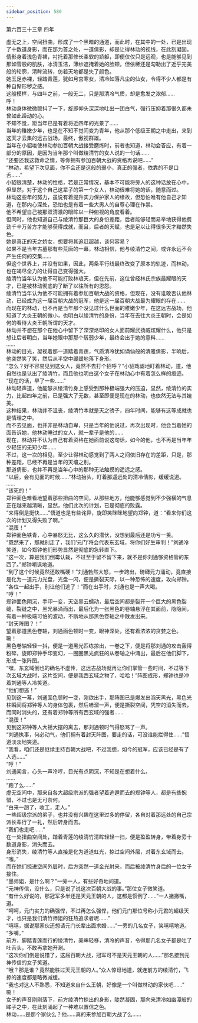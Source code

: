 ```yaml
---
sidebar_position: 580
---
```

 第六百三十三章 四年


虚无之上，空间扭曲，形成了一个黑暗的通道，而此时，在其中的一处，已是出现了十数道身影，而在那为首之处，一道倩影，却是让得林动的视线，在此刻凝固。  
倩影身着浅色青裙，衬托着那修长柔软的娇躯，即便仅仅只是远观，也是能够见到那如雪般的肌肤，冰清玉洁，薄纱遮掩着她的脸颊，但依稀还是勾勒出了近乎完美般的轮廓，清眸流转，仿若天地都是失了颜色。  
她玉足赤裸，轻踏青莲，犹如月宫寒女，清冷如落凡尘的仙女，令得不少人都是有种自惭形秽之感。  
这般模样，与四年之前，一般无二，只是那清冷气质，却是愈发之浓郁……  
呼！  
林动身体微微颤抖了一下，旋即仰头深深地吐出一团白气，强行压抑着那很久都未曾如此躁动的心。  
不知不觉，距当年已是有着将近四年的光景了……  
当年的稚嫩少年，也是在不知不觉间变为青年，他从那个低级王朝之中走出，来到这天才云集的远古战场，最终，傲视群雄。  
当年在小貂唆使林动参加百朝大战接受磨炼时，前者也知道，林动会答应，有着一部分的原因，是因为当年那个叫做绫清竹的女人说的一句话……  
“还要还我这救命之情，等你拥有参加百朝大战的资格再说吧……”  
“林动，希望下次见面，你不会还是这般的弱小，真正的强者，依靠的不是口舌……”  
小貂很清楚，林动的性格，若是正常情况，基本不可能将旁人的这种话放在心中，但显然，对于这个自己这辈子的第一个女人，林动很难将她的话，随意而过。  
林动这些年的努力，虽说有着提升实力保护家人的缘故，但恐怕唯有他自己才知道，在那内心深处，恐怕也是有着一些大男人的自尊心理在作祟。  
他不希望自己被那双清澈的眼眸以一种俯视的角度看着。  
但同时，他也知道自己与绫清竹那巨大的身份差距，后者能够轻而易举地获得他费劲千辛万苦方才能够获得成就，而且，后者的天赋，也是足以让得很多天才黯然失色。  
她是真正的天之娇女，想要将其追赶超越，谈何容易？  
如果不是当年古墓那有些荒唐的一幕，林动相信，他与绫清竹之间，或许永远不会产生任何的交集……  
但这个世界上，并没有如果，因此，两条平行线最终改变了原本的轨迹，而林动，也在竭尽全力的让得自己变得强大。  
绫清竹当年认为他不可能打败林琅天，但在先前，这位曾经林氏宗族最耀眼的天才，已是被林动彻底的了断了以往所有的恩怨。  
绫清竹当年认为他不可能拥有着参加百朝大战的资格，但现在，没有谁敢否认他林动，已经成为这一届百朝大战的冠军，他是这一届百朝大战最为耀眼的存在……  
而现在的林动，也不再是当年那个没见过什么世面的稚嫩少年，在这远古战场，他知道了大炎王朝的微小，也明白以绫清竹的身份，当年在去往大炎王朝时，会是如何的看待大炎王朝所谓的天才。  
林动并不想在那个在他心中留下了深深烙印的女人面前耀武扬威炫耀什么，他只是想让后者明白，当年她眼中那那个孱弱少年，最终会出乎她的意料……  
……  
林动的目光，凝视着那一道踏着青莲，气质清冷犹如谪仙般的清雅倩影，半晌后，他突然笑了笑，然后从半空中缓缓地落下身形。  
“怎么？好不容易见到这女人，竟然不去打个招呼？”小貂戏谑地盯着林动，道，他自然也是认出了绫清竹，而且他也明白这个女子在林动心中有着怎么样的痕迹。  
“现在的话，早了一些……”  
林动轻声道，他能够从绫清竹身上感受到那种极端强大的压迫，显然，绫清竹的实力，比起四年之前，已是强大了无数，甚至即便是现在的林动，也依然无法与其媲美。  
这种结果，林动并不沮丧，绫清竹本就是天之骄子，四年时间，能够有这等成就也是情理之中。  
而不去见面，也并非是林动自卑，只是当年的他说过，再次出现时，他会当着她的面告诉她，他林动睡过的女人，就一辈子是他的……  
现在，林动并不认为自己有着资格在她面前说这句话，如今的他，也不再是当年年少轻狂的无知少年……  
不过，这一次的相见，至少让得林动感觉到了两人之间依旧存在的差距，只是，那种差距，已经不再是当年的天壤之别。  
那道倩影，也并不再是当年心中的那种无法触摸的遥远之感。  
“以后，会有见面的时候……”林动抬头，盯着那遥远处的清冷倩影，缓缓说道。  
……  
“该死的！”  
郑钟面色难看地望着那些扭曲的空间，从那些地方，他能够感觉到不少强横的气息正在越来越清晰，显然，他们此次的计划，已是彻底的败露。  
“来得倒是挺快……”悟道也是有些诧异，旋即笑眯眯地望向郑钟，道：“看来你们这次的计划又得失败了啊。”  
“混蛋！”  
郑钟面色铁青，心中暴怒无比，这么久的潜伏，没想到最后还是功亏一篑。  
“既然来了，那就别走了，我们‘元门’将会代表东玄域，将你们好生审判！”刘通冷笑道，如今郑钟他们形势显然是彻底的急转直下。  
“这一次，算是我们倒霉认栽，不过至于留不留下来，就不是你刘通够资格管的东西了。”郑钟嘲讽地道。  
“到了这个时候竟然还敢嘴硬！”刘通勃然大怒，一步跨出，磅礴元力涌动，竟直接是化为一道元力光盘，光盘一闪，便是撕裂天际，以一种恐怖的速度，攻向郑钟。  
“各位一起出手，别让他们逃了！”而在出手时，刘通也是一声大喝。  
“哼！”  
郑钟面色阴沉，手印一变，天空黑云蠕动，最后空间都是裂开一个巨大的黑色裂缝，裂缝之中，黑光暴涌而出，最后化为一张黑色的卷轴悬浮在其面前，隐隐间，有着一种极端可怕的波动，不断地从那黑色卷轴之中散发出来。  
“封天阵图？！”  
望着那道黑色卷轴，刘通面色顿时一变，眼神深处，还有着浓浓的贪婪之色。  
唰！  
黑色卷轴轻轻一抖，便是一道黑光匹练掠出，一卷之下，便是将那刘通的攻击轰得粉碎，旋即郑钟手印变幻，一圈圈黑光疯狂的从卷轴之中涌出，最后在他们脚下，形成一张阵图。  
“嘿，东玄域倒也的确名不虚传，这远古战场就再让你们掌管一些时间，不过等下次玄域大战时，这片空间，便是我西玄域之物了，哈哈！”阵图成形，郑钟也是冲着刘通等人冷笑道。  
“他们想逃！”  
见到这一幕，刘通面色顿时一变，刚欲出手，那阵图已是爆发出滔天黑光，黑色光柱瞬间将郑钟等人的身体包裹，然后哧溜一声，便是撕裂空间，凭空的消失而去，而同时消失的，还有着郑钟等所有西玄域的强者……  
“混蛋！”  
见到这郑钟等人大摇大摆的离去，那刘通顿时气得怒骂了一声。  
“刘通执事，何必动气，他们拥有着封天阵图，要走的话，可没谁能拦得住……”悟道淡淡地笑道。  
“我看，咱们还是继续主持百朝大战吧，不过我想，如今的冠军，应该已经是有了人选……”  
“哼！”  
刘通闻言，心头一声冷哼，目光有点阴沉，不知是在想着什么。  
……  
“跑了么……”  
虚无空间中，那来自各大超级宗派的强者望着逃遁而去的郑钟等人，都是有些惋惜，不过也是无可奈何。  
“白来一趟了，收工，走人。”  
一些超级宗派的弟子，也并没有兴趣在这里过多的停留，各自对着那远处的自己宗派长辈行了一礼，然后转身而去。  
“我们也走吧……”  
在一处扭曲空间处，踏着青莲的绫清竹清眸轻轻一扫，便是盈盈转身，带着身旁十数道身影，消失而去。  
身形消失，绫清竹等人直接是化为道道虹光，掠过空间外层，对着东玄域而去。  
“嗤。”  
而在她们掠进空间外层时，后方突然一道金光射来，而后被绫清竹身后的一位女子接住。  
“墨师姐，是什么啊？”一旁一人，有些好奇地问道。  
“元神传信，没什么，只是说了说这次百朝大战的事。”那位女子微笑道。  
“有什么好说的，那冠军多半还是天元王朝的人，这都是惯例了……”一人撇撇嘴，道。  
“呵呵，元门实力的确强悍，不过再怎么强悍，他们元门那位号称小元君的超级天才，也只是我们清竹师姐的狂热追求者呢……”  
“嘻嘻，据说那家伙还想请元门长辈出面求婚……”一旁的几名女子，笑嘻嘻地道。  
“多嘴。”  
前方，脚踏青莲而行的绫清竹，美眸轻移，清冷的声音，令得那几名女子都是吐了吐舌头，不敢再拿她开涮。  
“这次你们倒是说错了，这届百朝大战，冠军可不是天元王朝的人……”那名接到元神传信的女子笑道。  
“哦？那是谁？竟然能胜过天元王朝的人。”众人惊讶地道，就连前方的绫清竹，飞掠的速度都是略微减缓。  
“我也对这人不熟悉，不知道来自什么王朝，好像是一个叫做林动的家伙吧……”  
唰！  
女子的声音刚刚落下，前方绫清竹掠出的身影，陡然凝固，那向来清冷如幽潭般的眸子之中，在此刻涌起了一种难以置信之色。  
林动……是那个家伙么？他……真的来参加百朝大战了么……  
  
  
